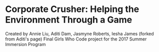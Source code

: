 # Corporate Crusher: Helping the Environment Through a Game
Created by Annie Liu, Aditi Dam, Jasmyne Roberts, Iesha James 
(forked from Aditi's page)
Final Girls Who Code project for the 2017 Summer Immersion Program
